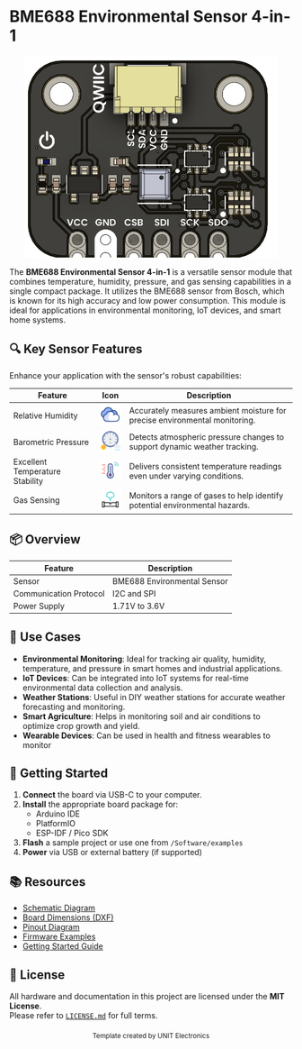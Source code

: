 
# BME688 Environmental Sensor 4-in-1

<div align="center">
  <img src="hardware/resources/unit_top_v_1_0_0_bme688_enviromental_sensor_4_in_1.png" width="450px" alt="Development Board">
  <p><em></em></p>
</div>

The **BME688 Environmental Sensor 4-in-1** is a versatile sensor module that combines temperature, humidity, pressure, and gas sensing capabilities in a single compact package. It utilizes the BME688 sensor from Bosch, which is known for its high accuracy and low power consumption. This module is ideal for applications in environmental monitoring, IoT devices, and smart home systems.


## 🔍 Key Sensor Features

Enhance your application with the sensor's robust capabilities:

<div align="center">

| Feature                         | Icon                                                                                         | Description                                                                                |
|---------------------------------|----------------------------------------------------------------------------------------------|--------------------------------------------------------------------------------------------|
| Relative Humidity               | <img src="hardware/resources/img/clouds.gif" width="50" alt="Relative Humidity Icon">         | Accurately measures ambient moisture for precise environmental monitoring.               |
| Barometric Pressure             | <img src="hardware/resources/img/rain.png" width="50" alt="Barometric Pressure Icon">          | Detects atmospheric pressure changes to support dynamic weather tracking.                |
| Excellent Temperature Stability | <img src="hardware/resources/img/temperature.gif" width="50" alt="Temperature Stability Icon"> | Delivers consistent temperature readings even under varying conditions.                  |
| Gas Sensing                     | <img src="hardware/resources/img/gas-leak.gif" width="50" alt="Gas Sensing Icon">              | Monitors a range of gases to help identify potential environmental hazards.              |

</div>

## 📦 Overview
<div align="center">

| Feature                 | Description                      |
|-------------------------|----------------------------------|
| Sensor                  | BME688 Environmental Sensor      |
| Communication Protocol  | I2C and SPI                       |
| Power Supply            | 1.71V to 3.6V                     |

</div>


## 🧪 Use Cases

- **Environmental Monitoring**: Ideal for tracking air quality, humidity, temperature, and pressure in smart homes and industrial applications.
- **IoT Devices**: Can be integrated into IoT systems for real-time environmental data collection and analysis.
- **Weather Stations**: Useful in DIY weather stations for accurate weather forecasting and monitoring.
- **Smart Agriculture**: Helps in monitoring soil and air conditions to optimize crop growth and yield.
- **Wearable Devices**: Can be used in health and fitness wearables to monitor


## 🚀 Getting Started

1. **Connect** the board via USB-C to your computer.
2. **Install** the appropriate board package for:
   - Arduino IDE
   - PlatformIO
   - ESP-IDF / Pico SDK
3. **Flash** a sample project or use one from `/Software/examples`
4. **Power** via USB or external battery (if supported)


## 📚 Resources

- [Schematic Diagram](hardware/schematic.pdf)
- [Board Dimensions (DXF)](docs/dimensions.dxf)
- [Pinout Diagram](docs/pinout.png)
- [Firmware Examples](firmware/)
- [Getting Started Guide](docs/getting_started.md)


## 📝 License

All hardware and documentation in this project are licensed under the **MIT License**.  
Please refer to [`LICENSE.md`](LICENSE.md) for full terms.



<div align="center">
  <sub>Template created by UNIT Electronics </sub>
</div>

